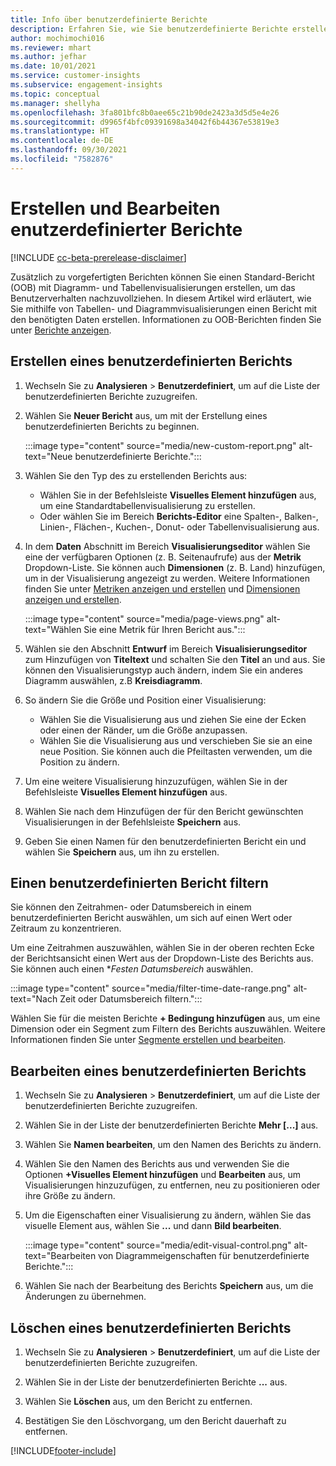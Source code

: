 ```yaml
---
title: Info über benutzerdefinierte Berichte
description: Erfahren Sie, wie Sie benutzerdefinierte Berichte erstellen.
author: mochimochi016
ms.reviewer: mhart
ms.author: jefhar
ms.date: 10/01/2021
ms.service: customer-insights
ms.subservice: engagement-insights
ms.topic: conceptual
ms.manager: shellyha
ms.openlocfilehash: 3fa801bfc8b0aee65c21b90de2423a3d5d5e4e26
ms.sourcegitcommit: d9965f4bfc09391698a34042f6b44367e53819e3
ms.translationtype: HT
ms.contentlocale: de-DE
ms.lasthandoff: 09/30/2021
ms.locfileid: "7582876"
---
```

# <a name="create-and-edit-custom-reports"></a>Erstellen und Bearbeiten enutzerdefinierter Berichte

[!INCLUDE [cc-beta-prerelease-disclaimer](includes/cc-beta-prerelease-disclaimer.md)]

Zusätzlich zu vorgefertigten Berichten können Sie einen Standard-Bericht (OOB) mit Diagramm- und Tabellenvisualisierungen erstellen, um das Benutzerverhalten nachzuvollziehen. In diesem Artikel wird erläutert, wie Sie mithilfe von Tabellen- und Diagrammvisualisierungen einen Bericht mit den benötigten Daten erstellen. Informationen zu OOB-Berichten finden Sie unter [Berichte anzeigen](view-reports.md).

## <a name="create-a-custom-report"></a>Erstellen eines benutzerdefinierten Berichts

1. Wechseln Sie zu **Analysieren** > **Benutzerdefiniert**, um auf die Liste der benutzerdefinierten Berichte zuzugreifen.

1. Wählen Sie **Neuer Bericht** aus, um mit der Erstellung eines benutzerdefinierten Berichts zu beginnen.

   :::image type="content" source="media/new-custom-report.png" alt-text="Neue benutzerdefinierte Berichte.":::

1. Wählen Sie den Typ des zu erstellenden Berichts aus:

    - Wählen Sie in der Befehlsleiste **Visuelles Element hinzufügen** aus, um eine Standardtabellenvisualisierung zu erstellen.
    - Oder wählen Sie im Bereich **Berichts-Editor** eine Spalten-, Balken-, Linien-, Flächen-, Kuchen-, Donut- oder Tabellenvisualisierung aus.

1. In dem **Daten** Abschnitt im Bereich **Visualisierungseditor** wählen Sie eine der verfügbaren Optionen (z. B. Seitenaufrufe) aus der **Metrik** Dropdown-Liste. Sie können auch **Dimensionen** (z. B. Land) hinzufügen, um in der Visualisierung angezeigt zu werden. Weitere Informationen finden Sie unter [Metriken anzeigen und erstellen](metrics.md) und [Dimensionen anzeigen und erstellen](dimensions.md).

   :::image type="content" source="media/page-views.png" alt-text="Wählen Sie eine Metrik für Ihren Bericht aus.":::

1. Wählen sie den Abschnitt **Entwurf** im Bereich **Visualisierungseditor** zum Hinzufügen von **Titeltext** und schalten Sie den **Titel** an und aus.  Sie können den Visualisierungstyp auch ändern, indem Sie ein anderes Diagramm auswählen, z.B **Kreisdiagramm**.

1. So ändern Sie die Größe und Position einer Visualisierung:
   - Wählen Sie die Visualisierung aus und ziehen Sie eine der Ecken oder einen der Ränder, um die Größe anzupassen.
   - Wählen Sie die Visualisierung aus und verschieben Sie sie an eine neue Position. Sie können auch die Pfeiltasten verwenden, um die Position zu ändern.
1. Um eine weitere Visualisierung hinzuzufügen, wählen Sie in der Befehlsleiste **Visuelles Element hinzufügen** aus.
1. Wählen Sie nach dem Hinzufügen der für den Bericht gewünschten Visualisierungen in der Befehlsleiste **Speichern** aus.

1. Geben Sie einen Namen für den benutzerdefinierten Bericht ein und wählen Sie **Speichern** aus, um ihn zu erstellen.
 
## <a name="filter-a-custom-report"></a>Einen benutzerdefinierten Bericht filtern

Sie können den Zeitrahmen- oder Datumsbereich in einem benutzerdefinierten Bericht auswählen, um sich auf einen Wert oder Zeitraum zu konzentrieren.

Um eine Zeitrahmen auszuwählen, wählen Sie in der oberen rechten Ecke der Berichtsansicht einen Wert aus der Dropdown-Liste des Berichts aus. Sie können auch einen **Festen Datumsbereich* auswählen.

:::image type="content" source="media/filter-time-date-range.png" alt-text="Nach Zeit oder Datumsbereich filtern.":::

Wählen Sie für die meisten Berichte **+ Bedingung hinzufügen** aus, um eine Dimension oder ein Segment zum Filtern des Berichts auszuwählen. Weitere Informationen finden Sie unter [Segmente erstellen und bearbeiten](segments.md).

## <a name="edit-a-custom-report"></a>Bearbeiten eines benutzerdefinierten Berichts

1. Wechseln Sie zu **Analysieren** > **Benutzerdefiniert**, um auf die Liste der benutzerdefinierten Berichte zuzugreifen.

1. Wählen Sie in der Liste der benutzerdefinierten Berichte **Mehr [...]** aus. 

1. Wählen Sie **Namen bearbeiten**, um den Namen des Berichts zu ändern.

1. Wählen Sie den Namen des Berichts aus und verwenden Sie die Optionen **+Visuelles Element hinzufügen** und **Bearbeiten** aus, um Visualisierungen hinzuzufügen, zu entfernen, neu zu positionieren oder ihre Größe zu ändern.

1. Um die Eigenschaften einer Visualisierung zu ändern, wählen Sie das visuelle Element aus, wählen Sie **...** und dann **Bild bearbeiten**.

   :::image type="content" source="media/edit-visual-control.png" alt-text="Bearbeiten von Diagrammeigenschaften für benutzerdefinierte Berichte.":::

1. Wählen Sie nach der Bearbeitung des Berichts **Speichern** aus, um die Änderungen zu übernehmen. 

## <a name="delete-a-custom-report"></a>Löschen eines benutzerdefinierten Berichts

1. Wechseln Sie zu **Analysieren** > **Benutzerdefiniert**, um auf die Liste der benutzerdefinierten Berichte zuzugreifen.

1. Wählen Sie in der Liste der benutzerdefinierten Berichte **...** aus.

1. Wählen Sie **Löschen** aus, um den Bericht zu entfernen.

1. Bestätigen Sie den Löschvorgang, um den Bericht dauerhaft zu entfernen.


[!INCLUDE[footer-include](../includes/footer-banner.md)]

